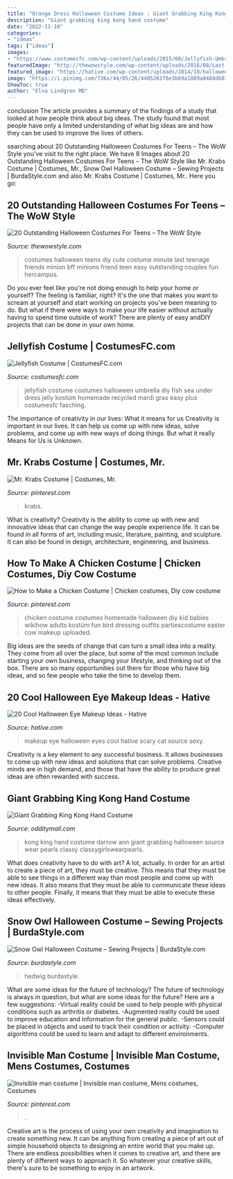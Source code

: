 ```yaml
---
title: "Orange Dress Halloween Costume Ideas : Giant Grabbing King Kong Hand Costume"
description: "Giant grabbing king kong hand costume"
date: "2022-11-10"
categories:
- "ideas"
tags: ["ideas"]
images:
- "https://www.costumesfc.com/wp-content/uploads/2015/08/Jellyfish-Umbrella-Costume.jpg"
featuredImage: "http://thewowstyle.com/wp-content/uploads/2016/08/Last-Minute-DIY-Halloween-Costumes-For-Teens.jpg"
featured_image: "https://hative.com/wp-content/uploads/2014/10/halloween-eye-makeup/14-halloween-eye-makeup-ideas.jpg"
image: "https://i.pinimg.com/736x/44/05/26/4405261f6e3b69a1889a8484db014fe5.jpg"
ShowToc: true
author: "Elna Lindgren MD"
---
```



conclusion
The article provides a summary of the findings of a study that looked at how people think about big ideas. The study found that most people have only a limited understanding of what big ideas are and how they can be used to improve the lives of others.

	

		
searching about 20 Outstanding Halloween Costumes For Teens – The WoW Style you've visit to the right place. We have 8 Images about 20 Outstanding Halloween Costumes For Teens – The WoW Style like Mr. Krabs Costume | Costumes, Mr., Snow Owl Halloween Costume – Sewing Projects | BurdaStyle.com and also Mr. Krabs Costume | Costumes, Mr.. Here you go:
		
    
## 20 Outstanding Halloween Costumes For Teens – The WoW Style

<img loading=lazy src="http://thewowstyle.com/wp-content/uploads/2016/08/Last-Minute-DIY-Halloween-Costumes-For-Teens.jpg" onerror="this.onerror=null;this.src='https://tse3.mm.bing.net/th?id=OIP.20iHqIrY-l9o6_pwP3LsfQDgEs&amp;pid=15.1';" alt="20 Outstanding Halloween Costumes For Teens – The WoW Style">

_Source: thewowstyle.com_

>costumes halloween teens diy cute costume minute last teenage friends minion bff minions friend teen easy outstanding couples fun hercampus. 

	

Do you ever feel like you're not doing enough to help your home or yourself? The feeling is familiar, right? It's the one that makes you want to scream at yourself and start working on projects you've been meaning to do. But what if there were ways to make your life easier without actually having to spend time outside of work? There are plenty of easy andDIY projects that can be done in your own home.

    
## Jellyfish Costume | CostumesFC.com

<img loading=lazy src="https://www.costumesfc.com/wp-content/uploads/2015/08/Jellyfish-Umbrella-Costume.jpg" onerror="this.onerror=null;this.src='https://tse2.mm.bing.net/th?id=OIP.iBCqxLTE6VQf9UDMwocdqAHaLG&amp;pid=15.1';" alt="Jellyfish Costume | CostumesFC.com">

_Source: costumesfc.com_

>jellyfish costume costumes halloween umbrella diy fish sea under dress jelly kostüm homemade recycled mardi gras easy plus costumesfc fasching. 

	

The importance of creativity in our lives: What it means for us
Creativity is important in our lives. It can help us come up with new ideas, solve problems, and come up with new ways of doing things. But what it really Means for Us is Unknown.

    
## Mr. Krabs Costume | Costumes, Mr.

<img loading=lazy src="https://i.pinimg.com/736x/9a/0a/85/9a0a85179cda42e0aa01e09f726010dd.jpg" onerror="this.onerror=null;this.src='https://tse2.mm.bing.net/th?id=OIP.kBR_i-0Yh6lzRlxfTw7p3AHaJ3&amp;pid=15.1';" alt="Mr. Krabs Costume | Costumes, Mr.">

_Source: pinterest.com_

>krabs. 

	

What is creativity?
Creativity is the ability to come up with new and innovative ideas that can change the way people experience life. It can be found in all forms of art, including music, literature, painting, and sculpture. It can also be found in design, architecture, engineering, and business.

    
## How To Make A Chicken Costume | Chicken Costumes, Diy Cow Costume

<img loading=lazy src="https://i.pinimg.com/736x/d4/f3/36/d4f336bf7d719af7784e104f2a52327b--easter-costumes-halloween-costumes.jpg" onerror="this.onerror=null;this.src='https://tse2.mm.bing.net/th?id=OIP.nE55h4stpaI7ZRuJYWqYTgHaME&amp;pid=15.1';" alt="How to Make a Chicken Costume | Chicken costumes, Diy cow costume">

_Source: pinterest.com_

>chicken costume costumes homemade halloween diy kid babies wikihow adults kostüm fun bird dressing outfits partiescostume easter cow makeup uploaded. 

	

Big ideas are the seeds of change that can turn a small idea into a reality. They come from all over the place, but some of the most common include starting your own business, changing your lifestyle, and thinking out of the box. There are so many opportunities out there for those who have big ideas, and so few people who take the time to develop them.

    
## 20 Cool Halloween Eye Makeup Ideas - Hative

<img loading=lazy src="https://hative.com/wp-content/uploads/2014/10/halloween-eye-makeup/14-halloween-eye-makeup-ideas.jpg" onerror="this.onerror=null;this.src='https://tse3.mm.bing.net/th?id=OIP.NKacefjE375wGaw1dD_IxgHaG0&amp;pid=15.1';" alt="20 Cool Halloween Eye Makeup Ideas - Hative">

_Source: hative.com_

>makeup eye halloween eyes cool hative scary cat source sexy. 

	

Creativity is a key element to any successful business. It allows businesses to come up with new ideas and solutions that can solve problems. Creative minds are in high demand, and those that have the ability to produce great ideas are often rewarded with success.

    
## Giant Grabbing King Kong Hand Costume

<img loading=lazy src="https://odditymall.com/includes/content/upload/king-kong-hand-costume-8513.jpg" onerror="this.onerror=null;this.src='https://tse1.mm.bing.net/th?id=OIP.UB-X79tx6jIAIbVxe12r_wHaLH&amp;pid=15.1';" alt="Giant Grabbing King Kong Hand Costume">

_Source: odditymall.com_

>kong king hand costume darrow ann giant grabbing halloween source wear pearls classy classygirlswearpearls. 

	

What does creativity have to do with art? A lot, actually. In order for an artist to create a piece of art, they must be creative. This means that they must be able to see things in a different way than most people and come up with new ideas. It also means that they must be able to communicate these ideas to other people. Finally, it means that they must be able to execute these ideas effectively.

    
## Snow Owl Halloween Costume – Sewing Projects | BurdaStyle.com

<img loading=lazy src="https://burdastyle-assets.s3.amazonaws.com/project_images/assets/000/235/350/2011_costume_original.jpg?1320602427" onerror="this.onerror=null;this.src='https://tse3.mm.bing.net/th?id=OIP.PeB9UGfDZmySs5BDHRGCmwHaNL&amp;pid=15.1';" alt="Snow Owl Halloween Costume – Sewing Projects | BurdaStyle.com">

_Source: burdastyle.com_

>hedwig burdastyle. 

	

What are some ideas for the future of technology?
The future of technology is always in question, but what are some ideas for the future? Here are a few suggestions: 
-Virtual reality could be used to help people with physical conditions such as arthritis or diabetes. 
-Augmented reality could be used to improve education and information for the general public. 
-Sensors could be placed in objects and used to track their condition or activity. 
-Computer algorithms could be used to learn and adapt to different environments.

    
## Invisible Man Costume | Invisible Man Costume, Mens Costumes, Costumes

<img loading=lazy src="https://i.pinimg.com/736x/44/05/26/4405261f6e3b69a1889a8484db014fe5.jpg" onerror="this.onerror=null;this.src='https://tse2.mm.bing.net/th?id=OIP.H0kt_CKdsQHlQ6PbWyx1NwHaJ3&amp;pid=15.1';" alt="Invisible man costume | Invisible man costume, Mens costumes, Costumes">

_Source: pinterest.com_

>. 

	

Creative art is the process of using your own creativity and imagination to create something new. It can be anything from creating a piece of art out of simple household objects to designing an entire world that you make up. There are endless possibilities when it comes to creative art, and there are plenty of different ways to approach it. So whatever your creative skills, there's sure to be something to enjoy in an artwork.

